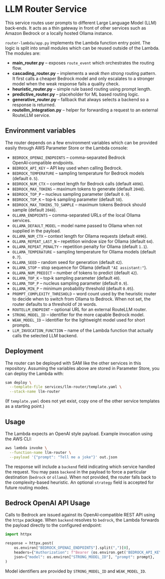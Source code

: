 # LLM Router Service

This service routes user prompts to different Large Language Model (LLM)
back‑ends.  It acts as a thin gateway in front of other services such as
Amazon Bedrock or a locally hosted Ollama instance.

``router-lambda/app.py`` implements the Lambda function entry point.  The
logic is split into small modules which can be reused outside of the
Lambda.  The modules are:

- **main_router.py** – exposes ``route_event`` which orchestrates the
  routing flow.
- **cascading_router.py** – implements a *weak then strong* routing
  pattern. It first calls a cheaper Bedrock model and only escalates to
  a stronger model when the weak response fails a quality check.
- **heuristic_router.py** – simple rule based routing using prompt
  length.
- **predictive_router.py** – placeholder for ML based routing logic.
- **generative_router.py** – fallback that always selects a backend so a
  response is returned.
- **routellm_integration.py** – helper for forwarding a request to an
  external RouteLLM service.

## Environment variables

The router depends on a few environment variables which can be provided
easily through AWS Parameter Store or the Lambda console:

- ``BEDROCK_OPENAI_ENDPOINTS`` – comma-separated Bedrock OpenAI‑compatible
  endpoints.
- ``BEDROCK_API_KEY`` – API key used when calling Bedrock.
- ``BEDROCK_TEMPERATURE`` – sampling temperature for Bedrock models (default ``0.5``).
- ``BEDROCK_NUM_CTX`` – context length for Bedrock calls (default ``4096``).
- ``BEDROCK_MAX_TOKENS`` – maximum tokens to generate (default ``2048``).
- ``BEDROCK_TOP_P`` – nucleus sampling parameter (default ``0.9``).
- ``BEDROCK_TOP_K`` – top‑k sampling parameter (default ``50``).
- ``BEDROCK_MAX_TOKENS_TO_SAMPLE`` – maximum tokens Bedrock should sample (default ``2048``).
- ``OLLAMA_ENDPOINTS`` – comma-separated URLs of the local Ollama services.
- ``OLLAMA_DEFAULT_MODEL`` – model name passed to Ollama when not
  supplied in the payload.
- ``OLLAMA_NUM_CTX`` – context length for Ollama requests (default ``4096``).
- ``OLLAMA_REPEAT_LAST_N`` – repetition window size for Ollama (default ``64``).
- ``OLLAMA_REPEAT_PENALTY`` – repetition penalty for Ollama (default ``1.1``).
- ``OLLAMA_TEMPERATURE`` – sampling temperature for Ollama models (default ``0.7``).
- ``OLLAMA_SEED`` – random seed for generation (default ``42``).
- ``OLLAMA_STOP`` – stop sequence for Ollama (default ``"AI assistant:"``).
- ``OLLAMA_NUM_PREDICT`` – number of tokens to predict (default ``42``).
- ``OLLAMA_TOP_K`` – top‑k sampling parameter (default ``40``).
- ``OLLAMA_TOP_P`` – nucleus sampling parameter (default ``0.9``).
- ``OLLAMA_MIN_P`` – minimum probability threshold (default ``0.05``).
- ``PROMPT_COMPLEXITY_THRESHOLD`` – word count used by the heuristic
  router to decide when to switch from Ollama to Bedrock. When not set,
  the router defaults to a threshold of ``20`` words.
- ``ROUTELLM_ENDPOINT`` – optional URL for an external RouteLLM router.
- ``STRONG_MODEL_ID`` – identifier for the more capable Bedrock model.
- ``WEAK_MODEL_ID`` – identifier for the lightweight model used for short prompts.
- ``LLM_INVOCATION_FUNCTION`` – name of the Lambda function that actually
  calls the selected LLM backend.

## Deployment

The router can be deployed with SAM like the other services in this
repository.  Assuming the variables above are stored in Parameter Store,
you can deploy the Lambda with:

```bash
sam deploy \
  --template-file services/llm-router/template.yaml \
  --stack-name llm-router
```

(If ``template.yaml`` does not yet exist, copy one of the other service
templates as a starting point.)

## Usage

The Lambda expects an OpenAI style payload.  Example invocation using the
AWS CLI:

```bash
aws lambda invoke \
  --function-name llm-router \
  --payload '{"prompt": "Tell me a joke"}' out.json
```

The response will include a ``backend`` field indicating which service
handled the request. You may pass ``backend`` in the payload to force
a particular destination (``bedrock`` or ``ollama``). When not
provided, the router falls back to the complexity-based heuristic.
An optional ``strategy`` field is accepted for future routing modes.

## Bedrock OpenAI API Usage

Calls to Bedrock are issued against its OpenAI‑compatible REST API using the
``httpx`` package. When ``backend`` resolves to ``bedrock``, the Lambda forwards
the payload directly to the configured endpoint:

```python
import httpx

response = httpx.post(
    os.environ["BEDROCK_OPENAI_ENDPOINTS"].split(",")[0],
    headers={"Authorization": f"Bearer {os.environ.get('BEDROCK_API_KEY', '')}"},
    json={"model": os.environ["STRONG_MODEL_ID"], "prompt": prompt},
)
```
Model identifiers are provided by ``STRONG_MODEL_ID`` and ``WEAK_MODEL_ID``.

